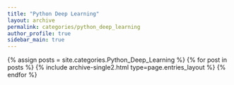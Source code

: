 ```yaml
---
title: "Python Deep Learning"
layout: archive
permalink: categories/python_deep_learning
author_profile: true
sidebar_main: true
---
```



{% assign posts = site.categories.Python_Deep_Learning %}
{% for post in posts %} {% include archive-single2.html type=page.entries_layout %} {% endfor %}
